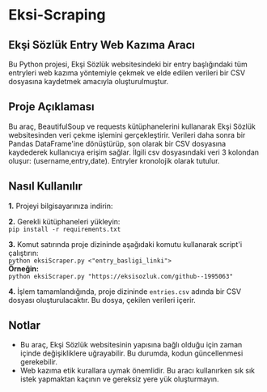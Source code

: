 # Eksi-Scraping
## Ekşi Sözlük Entry Web Kazıma Aracı

Bu Python projesi, Ekşi Sözlük websitesindeki bir entry başlığındaki tüm entryleri web kazıma yöntemiyle çekmek ve elde edilen verileri bir CSV dosyasına kaydetmek amacıyla oluşturulmuştur.

## Proje Açıklaması

Bu araç, BeautifulSoup ve requests kütüphanelerini kullanarak Ekşi Sözlük websitesinden veri çekme işlemini gerçekleştirir. Verileri daha sonra bir Pandas DataFrame'ine dönüştürüp, son olarak bir CSV dosyasına kaydederek kullanıcıya erişim sağlar. İlgili csv dosyasındaki veri 3 kolondan oluşur: (username,entry,date). Entryler kronolojik olarak tutulur.

## Nasıl Kullanılır

**1.** Projeyi bilgisayarınıza indirin:

**2.** Gerekli kütüphaneleri yükleyin:  
``pip install -r requirements.txt``

**3.** Komut satırında proje dizininde aşağıdaki komutu kullanarak script'i çalıştırın:  
 ``python eksiScraper.py <"entry_basligi_linki">``  
**Örneğin:**  
 ``python eksiScraper.py "https://eksisozluk.com/github--1995063"``  

**4.** İşlem tamamlandığında, proje dizininde `entries.csv` adında bir CSV dosyası oluşturulacaktır. Bu dosya, çekilen verileri içerir.

## Notlar
- Bu araç, Ekşi Sözlük websitesinin yapısına bağlı olduğu için zaman içinde değişikliklere uğrayabilir. Bu durumda, kodun güncellenmesi gerekebilir.
- Web kazıma etik kurallara uymak önemlidir. Bu aracı kullanırken sık sık istek yapmaktan kaçının ve gereksiz yere yük oluşturmayın.

